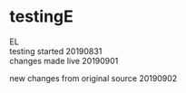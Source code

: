 # testingE
EL  
testing started 20190831  
changes made live 20190901

new changes from original source 20190902
